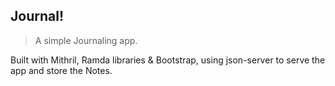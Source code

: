 ## Journal!

> A simple Journaling app.

Built with Mithril, Ramda libraries & Bootstrap, using json-server to serve the app and store the Notes.
